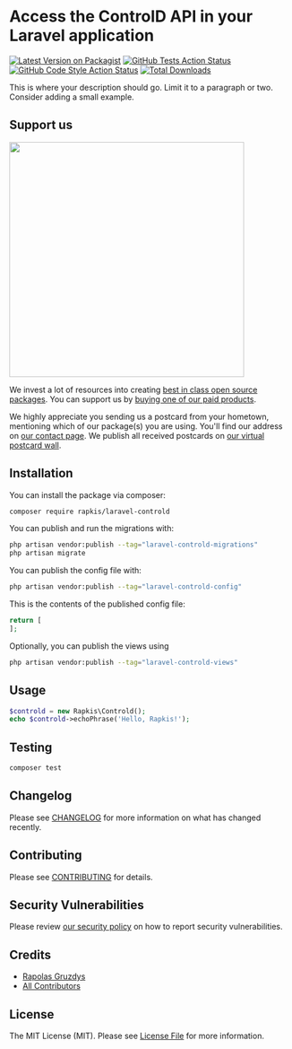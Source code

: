 # Access the ControlD API in your Laravel application

[![Latest Version on Packagist](https://img.shields.io/packagist/v/rapkis/laravel-controld.svg?style=flat-square)](https://packagist.org/packages/rapkis/laravel-controld)
[![GitHub Tests Action Status](https://img.shields.io/github/actions/workflow/status/rapkis/laravel-controld/run-tests.yml?branch=main&label=tests&style=flat-square)](https://github.com/rapkis/laravel-controld/actions?query=workflow%3Arun-tests+branch%3Amain)
[![GitHub Code Style Action Status](https://img.shields.io/github/actions/workflow/status/rapkis/laravel-controld/fix-php-code-style-issues.yml?branch=main&label=code%20style&style=flat-square)](https://github.com/rapkis/laravel-controld/actions?query=workflow%3A"Fix+PHP+code+style+issues"+branch%3Amain)
[![Total Downloads](https://img.shields.io/packagist/dt/rapkis/laravel-controld.svg?style=flat-square)](https://packagist.org/packages/rapkis/laravel-controld)

This is where your description should go. Limit it to a paragraph or two. Consider adding a small example.

## Support us

[<img src="https://github-ads.s3.eu-central-1.amazonaws.com/laravel-controld.jpg?t=1" width="419px" />](https://spatie.be/github-ad-click/laravel-controld)

We invest a lot of resources into creating [best in class open source packages](https://spatie.be/open-source). You can support us by [buying one of our paid products](https://spatie.be/open-source/support-us).

We highly appreciate you sending us a postcard from your hometown, mentioning which of our package(s) you are using. You'll find our address on [our contact page](https://spatie.be/about-us). We publish all received postcards on [our virtual postcard wall](https://spatie.be/open-source/postcards).

## Installation

You can install the package via composer:

```bash
composer require rapkis/laravel-controld
```

You can publish and run the migrations with:

```bash
php artisan vendor:publish --tag="laravel-controld-migrations"
php artisan migrate
```

You can publish the config file with:

```bash
php artisan vendor:publish --tag="laravel-controld-config"
```

This is the contents of the published config file:

```php
return [
];
```

Optionally, you can publish the views using

```bash
php artisan vendor:publish --tag="laravel-controld-views"
```

## Usage

```php
$controld = new Rapkis\Controld();
echo $controld->echoPhrase('Hello, Rapkis!');
```

## Testing

```bash
composer test
```

## Changelog

Please see [CHANGELOG](CHANGELOG.md) for more information on what has changed recently.

## Contributing

Please see [CONTRIBUTING](CONTRIBUTING.md) for details.

## Security Vulnerabilities

Please review [our security policy](../../security/policy) on how to report security vulnerabilities.

## Credits

- [Rapolas Gruzdys](https://github.com/rapkis)
- [All Contributors](../../contributors)

## License

The MIT License (MIT). Please see [License File](LICENSE.md) for more information.

